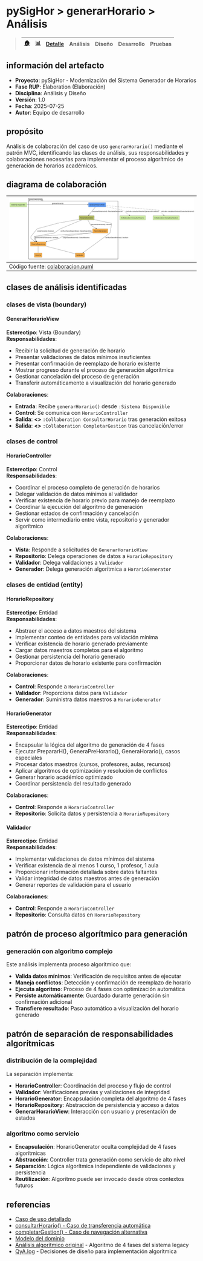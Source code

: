 # pySigHor > generarHorario > Análisis

> |[🏠️](/RUP/README.md)|[ 📊](https://raw.githubusercontent.com/mmasias/pySigHor/main/images/RUP/99-seguimiento/diagrama-contexto-administrador.svg)|[Detalle](/RUP/00-casos-uso/02-detalle/generarHorario/README.md)|**Análisis**|Diseño|Desarrollo|Pruebas|
> |-|-|-|-|-|-|-|

## información del artefacto

- **Proyecto**: pySigHor - Modernización del Sistema Generador de Horarios
- **Fase RUP**: Elaboration (Elaboración)
- **Disciplina**: Análisis y Diseño
- **Versión**: 1.0
- **Fecha**: 2025-07-25
- **Autor**: Equipo de desarrollo

## propósito

Análisis de colaboración del caso de uso `generarHorario()` mediante el patrón MVC, identificando las clases de análisis, sus responsabilidades y colaboraciones necesarias para implementar el proceso algorítmico de generación de horarios académicos.

## diagrama de colaboración

<div align=center>

|![Análisis: generarHorario()](/images/RUP/01-analisis/casos-uso/generarHorario/generarHorario-analisis.svg)|
|-|
|Código fuente: [colaboracion.puml](colaboracion.puml)|

</div>

## clases de análisis identificadas

### clases de vista (boundary)

#### GenerarHorarioView
**Estereotipo**: Vista (Boundary)  
**Responsabilidades**:
- Recibir la solicitud de generación de horario
- Presentar validaciones de datos mínimos insuficientes
- Presentar confirmación de reemplazo de horario existente
- Mostrar progreso durante el proceso de generación algorítmica
- Gestionar cancelación del proceso de generación
- Transferir automáticamente a visualización del horario generado

**Colaboraciones**:
- **Entrada**: Recibe `generarHorario()` desde `:Sistema Disponible`
- **Control**: Se comunica con `HorarioController`
- **Salida**: **<<include>>** `:Collaboration ConsultarHorario` tras generación exitosa
- **Salida**: **<<include>>** `:Collaboration CompletarGestion` tras cancelación/error

### clases de control

#### HorarioController
**Estereotipo**: Control  
**Responsabilidades**:
- Coordinar el proceso completo de generación de horarios
- Delegar validación de datos mínimos al validador
- Verificar existencia de horario previo para manejo de reemplazo
- Coordinar la ejecución del algoritmo de generación
- Gestionar estados de confirmación y cancelación
- Servir como intermediario entre vista, repositorio y generador algorítmico

**Colaboraciones**:
- **Vista**: Responde a solicitudes de `GenerarHorarioView`
- **Repositorio**: Delega operaciones de datos a `HorarioRepository`
- **Validador**: Delega validaciones a `Validador`
- **Generador**: Delega generación algorítmica a `HorarioGenerator`

### clases de entidad (entity)

#### HorarioRepository
**Estereotipo**: Entidad  
**Responsabilidades**:
- Abstraer el acceso a datos maestros del sistema
- Implementar conteo de entidades para validación mínima
- Verificar existencia de horario generado previamente
- Cargar datos maestros completos para el algoritmo
- Gestionar persistencia del horario generado
- Proporcionar datos de horario existente para confirmación

**Colaboraciones**:
- **Control**: Responde a `HorarioController`
- **Validador**: Proporciona datos para `Validador`
- **Generador**: Suministra datos maestros a `HorarioGenerator`

#### HorarioGenerator
**Estereotipo**: Entidad  
**Responsabilidades**:
- Encapsular la lógica del algoritmo de generación de 4 fases
- Ejecutar PrepararH(), GeneraPreHorario(), GeneraHorario(), casos especiales
- Procesar datos maestros (cursos, profesores, aulas, recursos)
- Aplicar algoritmos de optimización y resolución de conflictos
- Generar horario académico optimizado
- Coordinar persistencia del resultado generado

**Colaboraciones**:
- **Control**: Responde a `HorarioController`
- **Repositorio**: Solicita datos y persistencia a `HorarioRepository`

#### Validador
**Estereotipo**: Entidad  
**Responsabilidades**:
- Implementar validaciones de datos mínimos del sistema
- Verificar existencia de al menos 1 curso, 1 profesor, 1 aula
- Proporcionar información detallada sobre datos faltantes
- Validar integridad de datos maestros antes de generación
- Generar reportes de validación para el usuario

**Colaboraciones**:
- **Control**: Responde a `HorarioController`
- **Repositorio**: Consulta datos en `HorarioRepository`

## patrón de proceso algorítmico para generación

### generación con algoritmo complejo

Este análisis implementa proceso algorítmico que:
- **Valida datos mínimos**: Verificación de requisitos antes de ejecutar
- **Maneja conflictos**: Detección y confirmación de reemplazo de horario
- **Ejecuta algoritmo**: Proceso de 4 fases con optimización automática
- **Persiste automáticamente**: Guardado durante generación sin confirmación adicional
- **Transfiere resultado**: Paso automático a visualización del horario generado

## patrón de separación de responsabilidades algorítmicas

### distribución de la complejidad

La separación implementa:
- **HorarioController**: Coordinación del proceso y flujo de control
- **Validador**: Verificaciones previas y validaciones de integridad
- **HorarioGenerator**: Encapsulación completa del algoritmo de 4 fases
- **HorarioRepository**: Abstracción de persistencia y acceso a datos
- **GenerarHorarioView**: Interacción con usuario y presentación de estados

### algoritmo como servicio

- **Encapsulación**: HorarioGenerator oculta complejidad de 4 fases algorítmicas
- **Abstracción**: Controller trata generación como servicio de alto nivel
- **Separación**: Lógica algorítmica independiente de validaciones y persistencia
- **Reutilización**: Algoritmo puede ser invocado desde otros contextos futuros

## referencias

- [Caso de uso detallado](../../../00-casos-uso/02-detalle/generarHorario/README.md)
- [consultarHorario() - Caso de transferencia automática](../consultarHorario/README.md)
- [completarGestion() - Caso de navegación alternativa](../completarGestion/README.md)
- [Modelo del dominio](../../../00-casos-uso/00-modelo-del-dominio/modelo-dominio.md)
- [Análisis algorítmico original](../../../../reverseEngineering.md) - Algoritmo de 4 fases del sistema legacy
- [QyA.log](../../../../QyA.log) - Decisiones de diseño para implementación algorítmica